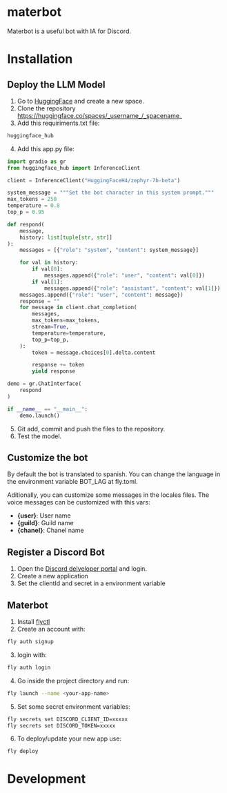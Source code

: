 # materbot

Materbot is a useful bot with IA for Discord.

# Installation
## Deploy the LLM Model

1) Go to [HuggingFace](https://huggingface.co/) and create a new space.
2) Clone the repository https://huggingface.co/spaces/_username_/_spacename_ 
3) Add this requiriments.txt file:
```txt
huggingface_hub
```
4) Add this app.py file:
```python
import gradio as gr
from huggingface_hub import InferenceClient

client = InferenceClient("HuggingFaceH4/zephyr-7b-beta")

system_message = """Set the bot character in this system prompt."""
max_tokens = 250
temperature = 0.8
top_p = 0.95

def respond(
    message,
    history: list[tuple[str, str]]
):
    messages = [{"role": "system", "content": system_message}]

    for val in history:
        if val[0]:
            messages.append({"role": "user", "content": val[0]})
        if val[1]:
            messages.append({"role": "assistant", "content": val[1]})
    messages.append({"role": "user", "content": message})
    response = ""
    for message in client.chat_completion(
        messages,
        max_tokens=max_tokens,
        stream=True,
        temperature=temperature,
        top_p=top_p,
    ):
        token = message.choices[0].delta.content

        response += token
        yield response

demo = gr.ChatInterface(
    respond
)

if __name__ == "__main__":
    demo.launch()
```
5) Git add, commit and push the files to the repository.
6) Test the model.

## Customize the bot
By default the bot is translated to spanish. You can change the language in the environment variable BOT_LAG at fly.toml.

Aditionally, you can customize some messages in the locales files. The voice messages can be customized with this vars:
- **{user}**: User name
- **{guild}**: Guild name
- **{chanel}**: Chanel name

## Register a Discord Bot
1) Open the [Discord delveloper portal](https://discord.com/developers/applications) and login.
2) Create a new application
3) Set the clientId and secret in a environment variable

## Materbot
1) Install [flyctl](https://fly.io/docs/flyctl/install/)
2) Create an account with:
```bash
fly auth signup
```
3) login with:
```bash
fly auth login
```
4) Go inside the project directory and run:
```bash
fly launch --name <your-app-name>
```
5) Set some secret environment variables:
```bash
fly secrets set DISCORD_CLIENT_ID=xxxxx
fly secrets set DISCORD_TOKEN=xxxxx
```
6) To deploy/update your new app use:
```bash
fly deploy
```

# Development
